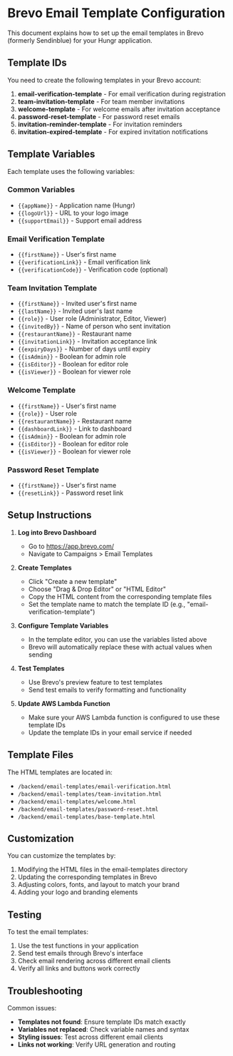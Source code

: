 # Brevo Email Template Configuration

This document explains how to set up the email templates in Brevo (formerly Sendinblue) for your Hungr application.

## Template IDs

You need to create the following templates in your Brevo account:

1. **email-verification-template** - For email verification during registration
2. **team-invitation-template** - For team member invitations
3. **welcome-template** - For welcome emails after invitation acceptance
4. **password-reset-template** - For password reset emails
5. **invitation-reminder-template** - For invitation reminders
6. **invitation-expired-template** - For expired invitation notifications

## Template Variables

Each template uses the following variables:

### Common Variables
- `{{appName}}` - Application name (Hungr)
- `{{logoUrl}}` - URL to your logo image
- `{{supportEmail}}` - Support email address

### Email Verification Template
- `{{firstName}}` - User's first name
- `{{verificationLink}}` - Email verification link
- `{{verificationCode}}` - Verification code (optional)

### Team Invitation Template
- `{{firstName}}` - Invited user's first name
- `{{lastName}}` - Invited user's last name
- `{{role}}` - User role (Administrator, Editor, Viewer)
- `{{invitedBy}}` - Name of person who sent invitation
- `{{restaurantName}}` - Restaurant name
- `{{invitationLink}}` - Invitation acceptance link
- `{{expiryDays}}` - Number of days until expiry
- `{{isAdmin}}` - Boolean for admin role
- `{{isEditor}}` - Boolean for editor role
- `{{isViewer}}` - Boolean for viewer role

### Welcome Template
- `{{firstName}}` - User's first name
- `{{role}}` - User role
- `{{restaurantName}}` - Restaurant name
- `{{dashboardLink}}` - Link to dashboard
- `{{isAdmin}}` - Boolean for admin role
- `{{isEditor}}` - Boolean for editor role
- `{{isViewer}}` - Boolean for viewer role

### Password Reset Template
- `{{firstName}}` - User's first name
- `{{resetLink}}` - Password reset link

## Setup Instructions

1. **Log into Brevo Dashboard**
   - Go to https://app.brevo.com/
   - Navigate to Campaigns > Email Templates

2. **Create Templates**
   - Click "Create a new template"
   - Choose "Drag & Drop Editor" or "HTML Editor"
   - Copy the HTML content from the corresponding template files
   - Set the template name to match the template ID (e.g., "email-verification-template")

3. **Configure Template Variables**
   - In the template editor, you can use the variables listed above
   - Brevo will automatically replace these with actual values when sending

4. **Test Templates**
   - Use Brevo's preview feature to test templates
   - Send test emails to verify formatting and functionality

5. **Update AWS Lambda Function**
   - Make sure your AWS Lambda function is configured to use these template IDs
   - Update the template IDs in your email service if needed

## Template Files

The HTML templates are located in:
- `/backend/email-templates/email-verification.html`
- `/backend/email-templates/team-invitation.html`
- `/backend/email-templates/welcome.html`
- `/backend/email-templates/password-reset.html`
- `/backend/email-templates/base-template.html`

## Customization

You can customize the templates by:
1. Modifying the HTML files in the email-templates directory
2. Updating the corresponding templates in Brevo
3. Adjusting colors, fonts, and layout to match your brand
4. Adding your logo and branding elements

## Testing

To test the email templates:
1. Use the test functions in your application
2. Send test emails through Brevo's interface
3. Check email rendering across different email clients
4. Verify all links and buttons work correctly

## Troubleshooting

Common issues:
- **Templates not found**: Ensure template IDs match exactly
- **Variables not replaced**: Check variable names and syntax
- **Styling issues**: Test across different email clients
- **Links not working**: Verify URL generation and routing




